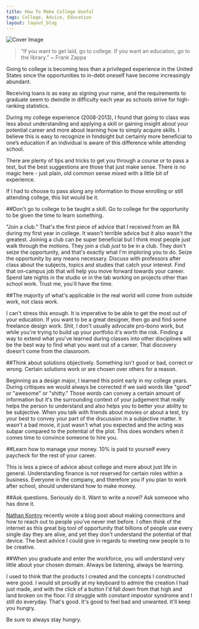 ```yaml
---
title: How To Make College Useful
tags: College, Advice, Education
layout: layout_blog
---
```

![Cover Image](/assets/img/blog_imgs/college_cover_img.png)

> “If you want to get laid, go to college. If you want an education, go to the library.” ~ Frank Zappa

Going to college is becoming less than a privileged experience in the United States since the opportunities to in-debt oneself have become increasingly abundant.

Receiving loans is as easy as signing your name, and the requirements to graduate seem to dwindle in difficulty each year as schools strive for high-ranking statistics.

During my college experience (2008-2013), I found that going to class was less about understanding and applying a skill or gaining insight about your potential career and more about learning how to simply acquire skills. I believe this is easy to recognize in hindsight but certainly more beneficial to one’s education if an individual is aware of this difference while attending school.

There are plenty of tips and tricks to get you through a course or to pass a test, but the best suggestions are those that just make sense. There is no magic here - just plain, old common sense mixed with a little bit of experience. 

If I had to choose to pass along any information to those enrolling or still attending college, this list would be it.

##Don't go to college to be taught a skill. Go to college for the opportunity to be given the time to learn something.

"Join a club." That's the first piece of advice that I received from an RA during my first year in college. It wasn't terrible advice but it also wasn't the greatest. Joining a club can be super beneficial but I think most people just walk through the motions. They join a club *just* to be in a club. They don't seize the opportunity, and that's exactly what I'm imploring you to do. Seize the opportunity by any means necessary. Discuss with professors after class about the subjects, topics and studies that catch your interest. Find that on-campus job that will help you move forward towards your career. Spend late nights in the studio or in the lab working on projects other than school work. Trust me, you'll have the time.

##The majority of what's applicable in the real world will come from outside work, not class work.

I can't stress this enough. It is imperative to be able to get the most out of your education. If you want to be a great designer, then go and find some freelance design work. Shit, I don't usually advocate pro-bono work, but while you're trying to build up your portfolio it's worth the risk. Finding a way to extend what you've learned during classes into other disciplines will be the best way to find what you want out of a career. That discovery doesn't come from the classroom.

##Think about solutions objectively. Something isn't good or bad, correct or wrong. Certain solutions work or are chosen over others for a reason.

Beginning as a design major, I learned this point early in my college years. During critiques we would always be corrected if we said words like "good" or "awesome" or "shitty." Those words can convey a certain amount of information but it's the surrounding context of your judgement that really helps the person to understand and also helps you to better your ability to be subjective. When you talk with friends about movies or about a test, try your best to convey your part of the discussion in a subjective matter. It wasn't a bad movie, it just wasn't what you expected and the acting was subpar compared to the potential of the plot. This does wonders when it comes time to convince someone to hire you.

##Learn how to manage your money. 10% is paid to yourself every paycheck for the rest of your career.

This is less a piece of advice about college and more about just life in general. Understanding finance is not reserved for certain roles within a business. Everyone in the company, and therefore you if you plan to work after school, should understand how to make money.

##Ask questions. Seriously do it. Want to write a novel? Ask someone who has done it.

[Nathan Kontny](http://ninjasandrobots.com/i-dont-have-any-connections) recently wrote a blog post about making connections and how to reach out to people you've never met before. I often think of the internet as this great big tool of opportunity that billions of people use every single day they are alive, and yet they don't understand the potential of that device. The best advice I could give in regards to meeting new people is to be creative. 

##When you graduate and enter the workforce, you will understand very little about your chosen domain. Always be listening, always be learning.

I used to think that the products I created and the concepts I constructed were good. I would sit proudly at my keyboard to admire the creation I had just made, and with the click of a button I'd fall down from that high and land broken on the floor. I'd struggle with constant impostor syndrome and I still do everyday. That's good. It's good to feel bad and unwanted. It'll keep you hungry. 

Be sure to always stay hungry.

